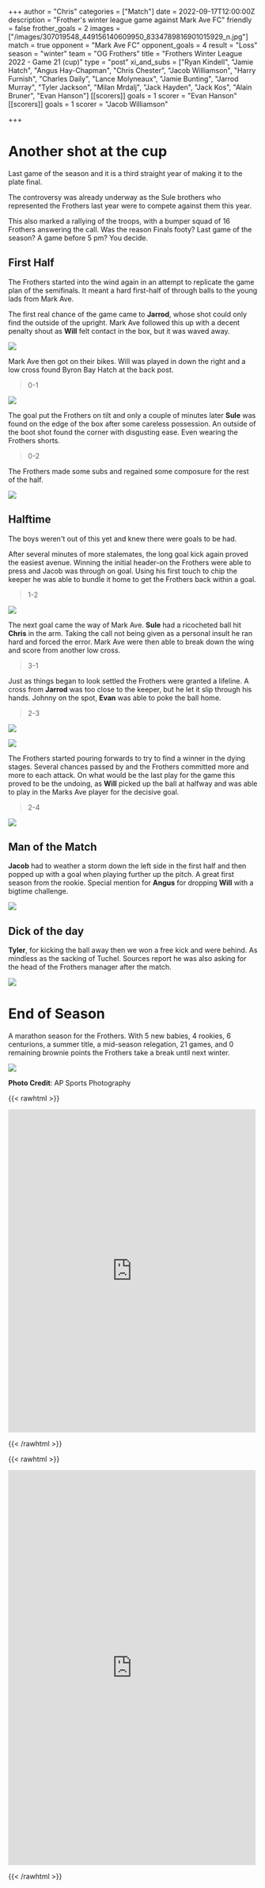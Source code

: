 +++
author = "Chris"
categories = ["Match"]
date = 2022-09-17T12:00:00Z
description = "Frother's winter league game against Mark Ave FC"
friendly = false
frother_goals = 2
images = ["/images/307019548_449156140609950_8334789816901015929_n.jpg"]
match = true
opponent = "Mark Ave FC"
opponent_goals = 4
result = "Loss"
season = "winter"
team = "OG Frothers"
title = "Frothers Winter League 2022 - Game 21 (cup)"
type = "post"
xi_and_subs = ["Ryan Kindell", "Jamie Hatch", "Angus Hay-Chapman", "Chris Chester", "Jacob Williamson", "Harry Furnish", "Charles Daily", "Lance Molyneaux", "Jamie Bunting", "Jarrod Murray", "Tyler Jackson", "Milan Mrdalj", "Jack Hayden", "Jack Kos", "Alain Bruner", "Evan Hanson"]
[[scorers]]
goals = 1
scorer = "Evan Hanson"
[[scorers]]
goals = 1
scorer = "Jacob Williamson"

+++
# Another shot at the cup

Last game of the season and it is a third straight year of making it to the plate final.

The controversy was already underway as the Sule brothers who represented the Frothers last year were to compete against them this year.

This also marked a rallying of the troops, with a bumper squad of 16 Frothers answering the call. Was the reason Finals footy? Last game of the season? A game before 5 pm? You decide.

## First Half

The Frothers started into the wind again in an attempt to replicate the game plan of the semifinals. It meant a hard first-half of through balls to the young lads from Mark Ave.

The first real chance of the game came to **Jarrod**, whose shot could only find the outside of the upright. Mark Ave followed this up with a decent penalty shout as **Will** felt contact in the box, but it was waved away.

![](/images/306728846_449154720610092_3733360609215880500_n.jpg)

Mark Ave then got on their bikes. Will was played in down the right and a low cross found Byron Bay Hatch at the back post.

> 0-1

![](/images/307040338_449156970609867_3252314779312686047_n.jpg)

The goal put the Frothers on tilt and only a couple of minutes later **Sule** was found on the edge of the box after some careless possession. An outside of the boot shot found the corner with disgusting ease. Even wearing the Frothers shorts.

> 0-2

The Frothers made some subs and regained some composure for the rest of the half.

![](/images/307018879_449155523943345_8160635901323701253_n.jpg)

## Halftime

The boys weren't out of this yet and knew there were goals to be had.

After several minutes of more stalemates, the long goal kick again proved the easiest avenue. Winning the initial header-on the Frothers were able to press and Jacob was through on goal. Using his first touch to chip the keeper he was able to bundle it home to get the Frothers back within a goal.

> 1-2

![](/images/306951168_449151080610456_4003892037354363946_n.jpg)

The next goal came the way of Mark Ave. **Sule** had a ricocheted ball hit **Chris** in the arm. Taking the call not being given as a personal insult he ran hard and forced the error. Mark Ave were then able to break down the wing and score from another low cross.

> 3-1

Just as things began to look settled the Frothers were granted a lifeline. A cross from **Jarrod** was too close to the keeper, but he let it slip through his hands. Johnny on the spot, **Evan** was able to poke the ball home.

> 2-3

![](/images/307018883_449156393943258_7566398098199809733_n.jpg)

![](/images/307702971_449156597276571_1836170578575673681_n.jpg)

The Frothers started pouring forwards to try to find a winner in the dying stages. Several chances passed by and the Frothers committed more and more to each attack. On what would be the last play for the game this proved to be the undoing, as **Will** picked up the ball at halfway and was able to play in the Marks Ave player for the decisive goal.

> 2-4

![](/images/306984006_449156933943204_1604740451698754510_n.jpg)

## Man of the Match

**Jacob** had to weather a storm down the left side in the first half and then popped up with a goal when playing further up the pitch. A great first season from the rookie. Special mention for **Angus** for dropping **Will** with a bigtime challenge.

![](/images/307916034_449151140610450_1912140457110022528_n.jpg)

## Dick of the day

**Tyler**, for kicking the ball away then we won a free kick and were behind. As mindless as the sacking of Tuchel. Sources report he was also asking for the head of the Frothers manager after the match.

![](/images/307101397_449156683943229_891662395653066670_n.jpg)

# End of Season

A marathon season for the Frothers. With 5 new babies, 4 rookies, 6 centurions, a summer title, a mid-season relegation, 21 games, and 0 remaining brownie points the Frothers take a break until next winter.

![](/images/307099441_449156770609887_3936592749605837399_n.jpg)

**Photo Credit**: AP Sports Photography

{{< rawhtml >}} <div class="row">

<iframe src="https://www.facebook.com/plugins/post.php?href=https%3A%2F%2Fwww.facebook.com%2FAPSportsPhotographyNZ%2Fposts%2Fpfbid024ndzJwUP7KHKXCrZDPBeHaZjNP3SYHAwGqibssXg3gGbSXu11dKkxNyA1LQcJMNil&show_text=true&width=500" width="500" height="652" style="border:none;overflow:hidden" scrolling="no" frameborder="0" allowfullscreen="true" allow="autoplay; clipboard-write; encrypted-media; picture-in-picture; web-share"></iframe>

</div>

{{< /rawhtml >}}

{{< rawhtml >}} <div class="row">

<iframe src="https://www.facebook.com/plugins/post.php?href=https%3A%2F%2Fwww.facebook.com%2FNZSundayFootball%2Fposts%2Fpfbid02Yh2KXWXgTgvBbE38nECpZpSCSupzuDfqCGffCGF2Yx2TkndUsECEgp9d7MUNvZEal&show_text=true&width=500" width="500" height="797" style="border:none;overflow:hidden" scrolling="no" frameborder="0" allowfullscreen="true" allow="autoplay; clipboard-write; encrypted-media; picture-in-picture; web-share"></iframe>

</div>

{{< /rawhtml >}}